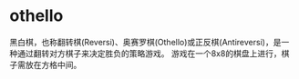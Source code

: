 # othello
黑白棋，也称翻转棋(Reversi)、奥赛罗棋(Othello)或正反棋(Antireversi)，是一种通过翻转对方棋子来决定胜负的策略游戏。 游戏在一个8x8的棋盘上进行，棋子需放在方格中间。
